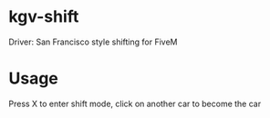 # kgv-shift
Driver: San Francisco style shifting for FiveM

# Usage
Press X to enter shift mode, click on another car to become the car
